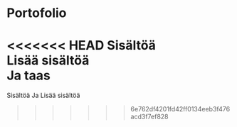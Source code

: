 # Portofolio
<<<<<<< HEAD
Sisältöä  
Lisää sisältöä  
Ja taas  
=======
Sisältöä
Ja
Lisää sisältöä
>>>>>>> 6e762df4201fd42ff0134eeb3f476acd3f7ef828
